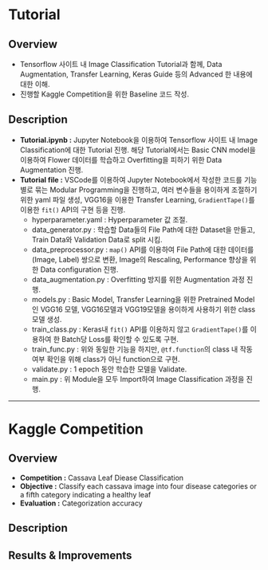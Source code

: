 # Tutorial

## Overview
+ Tensorflow 사이트 내 Image Classification Tutorial과 함께, Data Augmentation, Transfer Learning, Keras Guide 등의 Advanced 한 내용에 대한 이해.
+ 진행할 Kaggle Competition을 위한 Baseline 코드 작성.

## Description
+ **Tutorial.ipynb :** Jupyter Notebook을 이용하여 Tensorflow 사이트 내 Image Classification에 대한 Tutorial 진행. 해당 Tutorial에서는 Basic CNN model을 이용하여 Flower 데이터를 학습하고 Overfitting을 피하기 위한 Data Augmentation 진행.    
+ **Tutorial file :** VSCode를 이용하여 Jupyter Notebook에서 작성한 코드를 기능별로 묶는 Modular Programming을 진행하고, 여러 변수들을 용이하게 조절하기 위한 yaml 파일 생성, VGG16을 이용한 Transfer Learning, `GradientTape()`를 이용한 `fit()` API의 구현 등을 진행. 
  + hyperparameter.yaml : Hyperparameter 값 조절.
  + data_generator.py : 학습할 Data들의 File Path에 대한 Dataset을 만들고, Train Data와 Validation Data로 split 시킴. 
  + data_preprocessor.py : `map()` API를 이용하여 File Path에 대한 데이터를 (Image, Label) 쌍으로 변환, Image의 Rescaling, Performance 향상을 위한 Data configuration 진행.
  + data_augmentation.py : Overfitting 방지를 위한 Augmentation 과정 진행.
  + models.py : Basic Model, Transfer Learning을 위한 Pretrained Model인 VGG16 모델, VGG16모델과 VGG19모델을 용이하게 사용하기 위한 class 모델 생성.
  + train_class.py : Keras내 `fit()` API를 이용하지 않고 `GradientTape()`를 이용하여 한 Batch당 Loss를 확인할 수 있도록 구현.
  + train_func.py : 위와 동일한 기능을 하지만, `@tf.function`의 class 내 작동 여부 확인을 위해 class가 아닌 function으로 구현.
  + validate.py : 1 epoch 동안 학습한 모델을 Validate.
  + main.py : 위 Module을 모두 Import하여 Image Classification 과정을 진행.

* * *

# Kaggle Competition
## Overview
+ **Competition :** Cassava Leaf Diease Classification
+ **Objective :** Classify each cassava image into four disease categories or a fifth category indicating a healthy leaf
+ **Evaluation :** Categorization accuracy

## Description

## Results & Improvements
